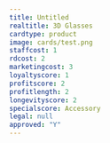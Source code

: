```yaml
---
title: Untitled
realtitle: 3D Glasses
cardtype: product
image: cards/test.png
staffcost: 1
rdcost: 2
marketingcost: 3
loyaltyscore: 1
profitscore: 2
profitlength: 2
longevityscore: 2
specialscore: Accessory
legal: null
approved: "Y"
---
```

